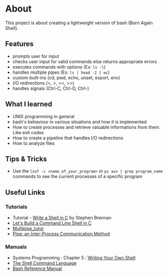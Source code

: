 # About
This project is about creating a lightweight version of bash (Born Again Shell).
## Features
- prompts user for input
- checks user input for valid commands else returns appropriate errors
- executes commands with options (Ex: `ls -l`)
- handles multiple pipes (Ex: `ls | head -2 | wc`)
- custom built-ins (cd, pwd, echo, unset, export, env)
- I/O redirections (<, >, <<, >>)
- handles signals (Ctrl-C, Ctrl-D, Ctrl-\)

## What I learned
- UNIX programming in general
- bash's behaviour in various situations and how it is implemented
- How to create processes and retrieve valuable informations from them. Like exit codes
- How to create a pipeline that handles I/O redirections
- How to analyze files

## Tips & Tricks
- Use the `lsof -c <name_of_your_program>` or `ps aux | grep program_name` commands to see the current processes of a specific program

## Useful Links
### Tutorials
- Tutorial - [Write a Shell in C](https://brennan.io/2015/01/16/write-a-shell-in-c/) by Stephen Brennan
- [Let's Build a Command Line Shell in C](http://www.dmulholl.com/lets-build/a-command-line-shell.html)
- [Multipipe_tutor](https://clemedon.github.io/Multipipe_tutor/)
- [Pipe: an Inter-Process Communication Method](https://www.codequoi.com/en/pipe-an-inter-process-communication-method/)
### Manuals
- Systems Programming : Chapter 5 : [Writing Your Own Shell](https://www.cs.purdue.edu/homes/grr/SystemsProgrammingBook/Book/Chapter5-WritingYourOwnShell.pdf)
- [The Shell Command Language](https://pubs.opengroup.org/onlinepubs/009695399/utilities/xcu_chap02.html)
- [Bash Reference Manual](https://www.gnu.org/software/bash/manual/bash.html)
